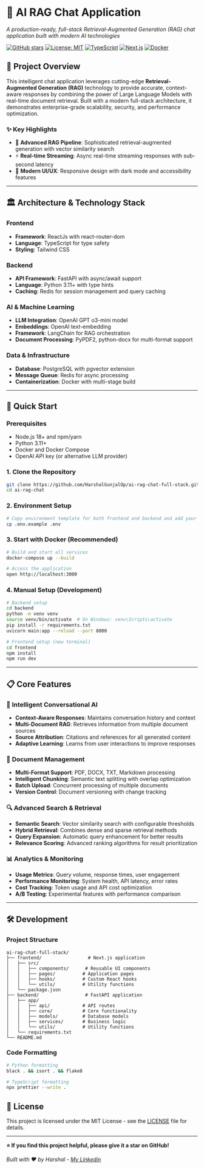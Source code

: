 # 🚀 AI RAG Chat Application

*A production-ready, full-stack Retrieval-Augmented Generation (RAG) chat application built with modern AI technologies*

[![GitHub stars](https://img.shields.io/github/stars/HarshalGunjalOp/ai-rag-chat-full-stack?style=social)](https://github.com/username/ai-rag-chat)
[![License: MIT](https://img.shields.io/badge/License-MIT-yellow.svg)](https://opensource.org/licenses/MIT)
[![TypeScript](https://img.shields.io/badge/TypeScript-007ACC?style=flat&logo=typescript&logoColor=white)](https://www.typescriptlang.org/)
[![Next.js](https://img.shields.io/badge/Next.js-000000?style=flat&logo=next.js&logoColor=white)](https://nextjs.org/)
[![Docker](https://img.shields.io/badge/Docker-2496ED?style=flat&logo=docker&logoColor=white)](https://www.docker.com/)

## 🎯 **Project Overview**

This intelligent chat application leverages cutting-edge **Retrieval-Augmented Generation (RAG)** technology to provide accurate, context-aware responses by combining the power of Large Language Models with real-time document retrieval. Built with a modern full-stack architecture, it demonstrates enterprise-grade scalability, security, and performance optimization.

### ✨ **Key Highlights**

- 🧠 **Advanced RAG Pipeline**: Sophisticated retrieval-augmented generation with vector similarity search
- ⚡ **Real-time Streaming**: Async real-time streaming responses with sub-second latency
- 🎨 **Modern UI/UX**: Responsive design with dark mode and accessibility features

---

## 🏛️ **Architecture & Technology Stack**

### **Frontend**
- **Framework**: ReactJs with react-router-dom
- **Language**: TypeScript for type safety
- **Styling**: Tailwind CSS

### **Backend**
- **API Framework**: FastAPI with async/await support
- **Language**: Python 3.11+ with type hints
- **Caching**: Redis for session management and query caching

### **AI & Machine Learning**
- **LLM Integration**: OpenAI GPT o3-mini model
- **Embeddings**: OpenAI text-embedding
- **Framework**: LangChain for RAG orchestration
- **Document Processing**: PyPDF2, python-docx for multi-format support

### **Data & Infrastructure**
- **Database**: PostgreSQL with pgvector extension
- **Message Queue**: Redis for async processing
- **Containerization**: Docker with multi-stage build

---

## 🚀 **Quick Start**

### **Prerequisites**
- Node.js 18+ and npm/yarn
- Python 3.11+
- Docker and Docker Compose
- OpenAI API key (or alternative LLM provider)

### **1. Clone the Repository**
```bash
git clone https://github.com/HarshalGunjalOp/ai-rag-chat-full-stack.git
cd ai-rag-chat
```

### **2. Environment Setup**
```bash
# Copy environment template for both frontend and backend and add your api keys
cp .env.example .env
```

### **3. Start with Docker (Recommended)**
```bash
# Build and start all services
docker-compose up --build

# Access the application
open http://localhost:3000
```

### **4. Manual Setup (Development)**
```bash
# Backend setup
cd backend
python -m venv venv
source venv/bin/activate  # On Windows: venv\Scripts\activate
pip install -r requirements.txt
uvicorn main:app --reload --port 8000

# Frontend setup (new terminal)
cd frontend
npm install
npm run dev
```

---

## 📋 **Core Features**

### 🤖 **Intelligent Conversational AI**
- **Context-Aware Responses**: Maintains conversation history and context
- **Multi-Document RAG**: Retrieves information from multiple document sources
- **Source Attribution**: Citations and references for all generated content
- **Adaptive Learning**: Learns from user interactions to improve responses

### 📄 **Document Management**
- **Multi-Format Support**: PDF, DOCX, TXT, Markdown processing
- **Intelligent Chunking**: Semantic text splitting with overlap optimization
- **Batch Upload**: Concurrent processing of multiple documents
- **Version Control**: Document versioning with change tracking

### 🔍 **Advanced Search & Retrieval**
- **Semantic Search**: Vector similarity search with configurable thresholds
- **Hybrid Retrieval**: Combines dense and sparse retrieval methods
- **Query Expansion**: Automatic query enhancement for better results
- **Relevance Scoring**: Advanced ranking algorithms for result prioritization

### 📊 **Analytics & Monitoring**
- **Usage Metrics**: Query volume, response times, user engagement
- **Performance Monitoring**: System health, API latency, error rates
- **Cost Tracking**: Token usage and API cost optimization
- **A/B Testing**: Experimental features with performance comparison

---

## 🛠️ **Development**

### **Project Structure**
```
ai-rag-chat-full-stack/
├── frontend/                 # Next.js application
│   ├── src/
│   │   ├── components/      # Reusable UI components
│   │   ├── pages/          # Application pages
│   │   ├── hooks/          # Custom React hooks
│   │   └── utils/          # Utility functions
│   └── package.json
├── backend/                 # FastAPI application
│   ├── app/
│   │   ├── api/            # API routes
│   │   ├── core/           # Core functionality
│   │   ├── models/         # Database models
│   │   ├── services/       # Business logic
│   │   └── utils/          # Utility functions
│   └── requirements.txt
└── README.md
```

### **Code Formatting**
```bash
# Python formatting
black . && isort . && flake8

# TypeScript formatting
npx prettier --write .
```

## 📝 **License**

This project is licensed under the MIT License - see the [LICENSE](LICENSE) file for details.

---

**⭐ If you find this project helpful, please give it a star on GitHub!**

*Built with ❤️ by Harshal - [My Linkedin](https://linkedin.com/in/harshalgunjal)*
